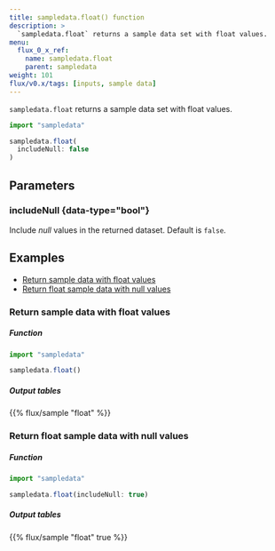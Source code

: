 ```yaml
---
title: sampledata.float() function
description: >
  `sampledata.float` returns a sample data set with float values.
menu:
  flux_0_x_ref:
    name: sampledata.float
    parent: sampledata
weight: 101
flux/v0.x/tags: [inputs, sample data]
---
```


`sampledata.float` returns a sample data set with float values.

```js
import "sampledata"

sampledata.float(
  includeNull: false
)
```

## Parameters

### includeNull {data-type="bool"}
Include _null_ values in the returned dataset.
Default is `false`.

## Examples

- [Return sample data with float values](#return-sample-data-with-float-values)
- [Return float sample data with null values](#return-float-sample-data-with-null-values)

### Return sample data with float values

##### Function
```js
import "sampledata"

sampledata.float()
```
##### Output tables
{{% flux/sample "float" %}}

### Return float sample data with null values

##### Function
```js
import "sampledata"

sampledata.float(includeNull: true)
```
##### Output tables
{{% flux/sample "float" true %}}
